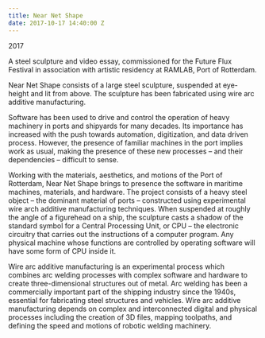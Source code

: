 ```yaml
---
title: Near Net Shape
date: 2017-10-17 14:40:00 Z
---
```


2017

A steel sculpture and video essay, commissioned for the Future Flux Festival in association with artistic residency at RAMLAB, Port of Rotterdam.

Near Net Shape consists of a large steel sculpture, suspended at eye-height and lit from above. The sculpture has been fabricated using wire arc additive manufacturing.
 
Software has been used to drive and control the operation of heavy machinery in ports and shipyards for many decades. Its importance has increased with the push towards automation, digitization, and data driven process. However, the presence of familiar machines in the port implies work as usual, making the presence of these new processes – and their dependencies – difficult to sense.
 
Working with the materials, aesthetics, and motions of the Port of Rotterdam, Near Net Shape brings to presence the software in maritime machines, materials, and hardware. The project consists of a heavy steel object ­– the dominant material of ports – constructed using experimental wire arch additive manufacturing techniques. When suspended at roughly the angle of a figurehead on a ship, the sculpture casts a shadow of the standard symbol for a Central Processing Unit, or CPU – the electronic circuitry that carries out the instructions of a computer program. Any physical machine whose functions are controlled by operating software will have some form of CPU inside it.
 
Wire arc additive manufacturing is an experimental process which combines arc welding processes with complex software and hardware to create three-dimensional structures out of metal. Arc welding has been a commercially important part of the shipping industry since the 1940s, essential for fabricating steel structures and vehicles. Wire arc additive manufacturing depends on complex and interconnected digital and physical processes including the creation of 3D files, mapping toolpaths, and defining the speed and motions of robotic welding machinery.
